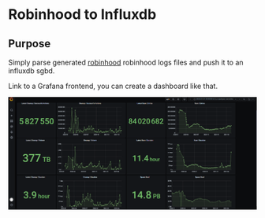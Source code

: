 # Robinhood to Influxdb

## Purpose 

Simply parse generated [robinhood](https://github.com/cea-hpc/robinhood) robinhood logs files and push it to an influxdb sgbd.

Link to a Grafana frontend, you can create a dashboard like that.

![Screenshot](image.png)


